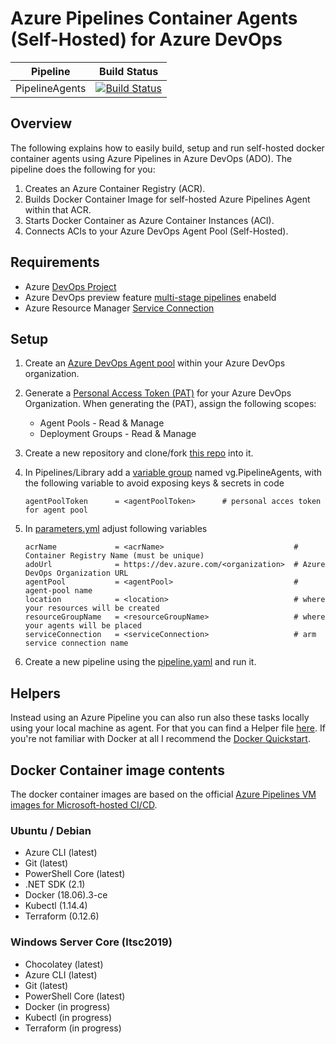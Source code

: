 # Azure Pipelines Container Agents (Self-Hosted) for Azure DevOps

| Pipeline | Build Status |
|---|---|
| PipelineAgents | [![Build Status](https://dev.azure.com/GeekClub/Azure%20(Public)/_apis/build/status/PipelineAgents?branchName=master)](https://dev.azure.com/GeekClub/Azure%20(Public)/_build) |

## Overview
The following explains how to easily build, setup and run self-hosted docker container agents using Azure Pipelines in Azure DevOps (ADO). The pipeline does the following for you:

1. Creates an Azure Container Registry (ACR).
2. Builds Docker Container Image for self-hosted Azure Pipelines Agent within that ACR.
3. Starts Docker Container as Azure Container Instances (ACI).
4. Connects ACIs to your Azure DevOps Agent Pool (Self-Hosted).

## Requirements

- Azure [DevOps Project](https://docs.microsoft.com/en-us/azure/devops/organizations/projects/create-project?view=azure-devops&tabs=preview-page)
- Azure DevOps preview feature [multi-stage pipelines](https://docs.microsoft.com/en-us/azure/devops/project/navigation/preview-features?view=azure-devops) enabeld 
- Azure Resource Manager [Service Connection](https://docs.microsoft.com/en-us/azure/devops/pipelines/library/service-endpoints?view=azure-devops&tabs=yaml)

## Setup

1. Create an [Azure DevOps Agent pool](https://docs.microsoft.com/en-us/azure/devops/pipelines/agents/pools-queues?view=azure-devops#creating-agent-pools) within your Azure DevOps organization.

2. Generate a [Personal Access Token (PAT)](https://docs.microsoft.com/en-us/azure/devops/organizations/accounts/use-personal-access-tokens-to-authenticate?view=azure-devops#create-personal-access-tokens-to-authenticate-access) for your Azure DevOps Organization. When generating the (PAT), assign the following scopes:

   - Agent Pools - Read & Manage
   - Deployment Groups - Read & Manage

3. Create a new repository and clone/fork [this repo](https://github.com/segraef/apa.git) into it.

4. In Pipelines/Library add a [variable group](https://docs.microsoft.com/en-us/azure/devops/pipelines/library/variable-groups?view=azure-devops&tabs=yaml) named vg.PipelineAgents, with the following variable to avoid exposing keys & secrets in code

    ```
    agentPoolToken      = <agentPoolToken>      # personal acces token for agent pool
    ```

5. In [parameters.yml](PipelineAgents/2020-01-09/Parameters/parameters.yml) adjust following variables

    ```
    acrName             = <acrName>                             # Container Registry Name (must be unique)
    adoUrl              = https://dev.azure.com/<organization>  # Azure DevOps Organization URL
    agentPool           = <agentPool>                           # agent-pool name
    location            = <location>                            # where your resources will be created
    resourceGroupName   = <resourceGroupName>                   # where your agents will be placed
    serviceConnection   = <serviceConnection>                   # arm service connection name
    ```

5. Create a new pipeline using the [pipeline.yaml](PipelineAgents/2020-01-09/Pipeline/pipeline.yml) and run it.

## Helpers

Instead using an Azure Pipeline you can also run also these tasks locally using your local machine as agent. For that you can find a Helper file [here](PipelineAgents/2020-01-09/Scripts/New-PipelieAgents.ps1). If you're not familiar with Docker at all I recommend the [Docker Quickstart](https://docs.docker.com/get-started/).

## Docker Container image contents

The docker container images are based on the official [Azure Pipelines VM images for Microsoft-hosted CI/CD](https://github.com/microsoft/azure-pipelines-image-generation).

### Ubuntu / Debian
- Azure CLI (latest)
- Git (latest)
- PowerShell Core (latest)
- .NET SDK (2.1)
- Docker (18.06).3-ce
- Kubectl (1.14.4)
- Terraform (0.12.6)

### Windows Server Core (ltsc2019)

- Chocolatey (latest)
- Azure CLI (latest)
- Git (latest)
- PowerShell Core (latest)
- Docker (in progress)
- Kubectl (in progress)
- Terraform (in progress)
